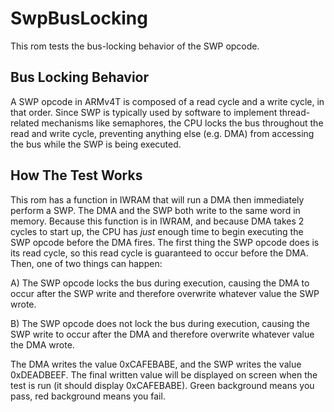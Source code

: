 # SwpBusLocking
This rom tests the bus-locking behavior of the SWP opcode. 

## Bus Locking Behavior
A SWP opcode in ARMv4T is composed of a read cycle and a write cycle, in that order. Since SWP is
typically used by software to implement thread-related mechanisms like semaphores, the CPU locks
the bus throughout the read and write cycle, preventing anything else (e.g. DMA) from accessing 
the bus while the SWP is being executed.

## How The Test Works
This rom has a function in IWRAM that will run a DMA then immediately perform a SWP. The DMA and
the SWP both write to the same word in memory. Because this function is in IWRAM, and because DMA 
takes 2 cycles to start up, the CPU has *just* enough time to begin executing the SWP opcode before
the DMA fires. The first thing the SWP opcode does is its read cycle, so this read cycle is 
guaranteed to occur before the DMA. Then, one of two things can happen:


A) The SWP opcode locks the bus during execution, causing the DMA to occur after the SWP write and
   therefore overwrite whatever value the SWP wrote.
   
B) The SWP opcode does not lock the bus during execution, causing the SWP write to occur after the
   DMA and therefore overwrite whatever value the DMA wrote.

The DMA writes the value 0xCAFEBABE, and the SWP writes the value 0xDEADBEEF. The final written
value will be displayed on screen when the test is run (it should display 0xCAFEBABE). Green background
means you pass, red background means you fail.
